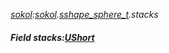 _[sokol](../../modules/sokol/sokol-module.md):[sokol](../../modules/sokol/sokol-module.md).[sshape\_sphere\_t](../../modules/sokol/sokol-sshape_sphere_t.md).stacks_
##### Field stacks:[UShort](../../modules/wonkey/wonkey-types-ushort.md)
